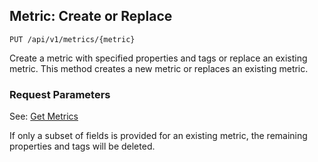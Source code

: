 ## Metric: Create or Replace

```
PUT /api/v1/metrics/{metric}
```

Create a metric with specified properties and tags or replace an existing metric.
This method creates a new metric or replaces an existing metric. 

### Request Parameters

See: [Get Metrics](#metrics:-list)

<aside class="notice">
If only a subset of fields is provided for an existing metric, the remaining properties and tags will be deleted.
</aside>
